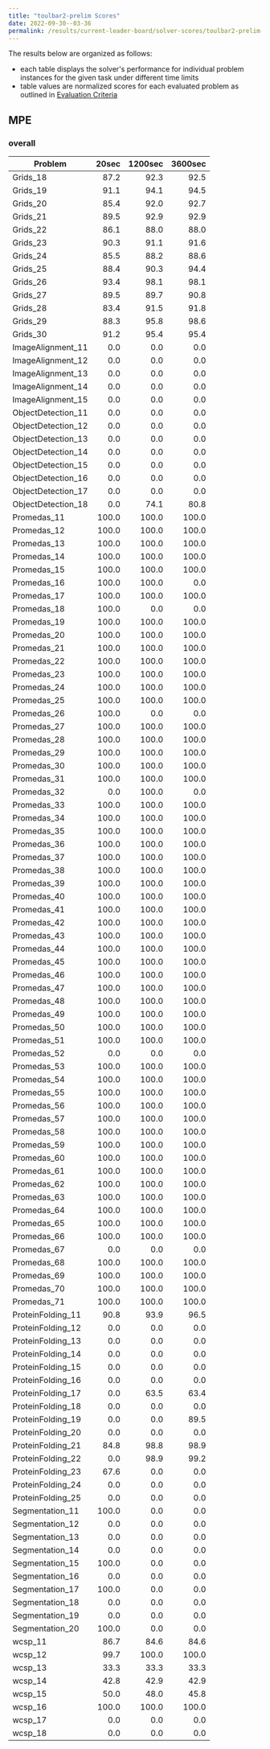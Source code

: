 ```yaml
---
title: "toulbar2-prelim Scores"
date: 2022-09-30--03-36
permalink: /results/current-leader-board/solver-scores/toulbar2-prelim-scores
---
```




The results below are organized as follows:
- each table displays the solver's performance for individual problem instances for the given task under different time limits
- table values are normalized scores for each evaluated problem as outlined in [Evaluation Criteria](https://uaicompetition.github.io/uci-2022/results/evaluation-criteria/)


## MPE

### overall

|      Problem       | 20sec | 1200sec | 3600sec |
| ------------------ | ----: | ------: | ------: |
| Grids_18           |  87.2 |    92.3 |    92.5 |
| Grids_19           |  91.1 |    94.1 |    94.5 |
| Grids_20           |  85.4 |    92.0 |    92.7 |
| Grids_21           |  89.5 |    92.9 |    92.9 |
| Grids_22           |  86.1 |    88.0 |    88.0 |
| Grids_23           |  90.3 |    91.1 |    91.6 |
| Grids_24           |  85.5 |    88.2 |    88.6 |
| Grids_25           |  88.4 |    90.3 |    94.4 |
| Grids_26           |  93.4 |    98.1 |    98.1 |
| Grids_27           |  89.5 |    89.7 |    90.8 |
| Grids_28           |  83.4 |    91.5 |    91.8 |
| Grids_29           |  88.3 |    95.8 |    98.6 |
| Grids_30           |  91.2 |    95.4 |    95.4 |
| ImageAlignment_11  |   0.0 |     0.0 |     0.0 |
| ImageAlignment_12  |   0.0 |     0.0 |     0.0 |
| ImageAlignment_13  |   0.0 |     0.0 |     0.0 |
| ImageAlignment_14  |   0.0 |     0.0 |     0.0 |
| ImageAlignment_15  |   0.0 |     0.0 |     0.0 |
| ObjectDetection_11 |   0.0 |     0.0 |     0.0 |
| ObjectDetection_12 |   0.0 |     0.0 |     0.0 |
| ObjectDetection_13 |   0.0 |     0.0 |     0.0 |
| ObjectDetection_14 |   0.0 |     0.0 |     0.0 |
| ObjectDetection_15 |   0.0 |     0.0 |     0.0 |
| ObjectDetection_16 |   0.0 |     0.0 |     0.0 |
| ObjectDetection_17 |   0.0 |     0.0 |     0.0 |
| ObjectDetection_18 |   0.0 |    74.1 |    80.8 |
| Promedas_11        | 100.0 |   100.0 |   100.0 |
| Promedas_12        | 100.0 |   100.0 |   100.0 |
| Promedas_13        | 100.0 |   100.0 |   100.0 |
| Promedas_14        | 100.0 |   100.0 |   100.0 |
| Promedas_15        | 100.0 |   100.0 |   100.0 |
| Promedas_16        | 100.0 |   100.0 |     0.0 |
| Promedas_17        | 100.0 |   100.0 |   100.0 |
| Promedas_18        | 100.0 |     0.0 |     0.0 |
| Promedas_19        | 100.0 |   100.0 |   100.0 |
| Promedas_20        | 100.0 |   100.0 |   100.0 |
| Promedas_21        | 100.0 |   100.0 |   100.0 |
| Promedas_22        | 100.0 |   100.0 |   100.0 |
| Promedas_23        | 100.0 |   100.0 |   100.0 |
| Promedas_24        | 100.0 |   100.0 |   100.0 |
| Promedas_25        | 100.0 |   100.0 |   100.0 |
| Promedas_26        | 100.0 |     0.0 |     0.0 |
| Promedas_27        | 100.0 |   100.0 |   100.0 |
| Promedas_28        | 100.0 |   100.0 |   100.0 |
| Promedas_29        | 100.0 |   100.0 |   100.0 |
| Promedas_30        | 100.0 |   100.0 |   100.0 |
| Promedas_31        | 100.0 |   100.0 |   100.0 |
| Promedas_32        |   0.0 |   100.0 |     0.0 |
| Promedas_33        | 100.0 |   100.0 |   100.0 |
| Promedas_34        | 100.0 |   100.0 |   100.0 |
| Promedas_35        | 100.0 |   100.0 |   100.0 |
| Promedas_36        | 100.0 |   100.0 |   100.0 |
| Promedas_37        | 100.0 |   100.0 |   100.0 |
| Promedas_38        | 100.0 |   100.0 |   100.0 |
| Promedas_39        | 100.0 |   100.0 |   100.0 |
| Promedas_40        | 100.0 |   100.0 |   100.0 |
| Promedas_41        | 100.0 |   100.0 |   100.0 |
| Promedas_42        | 100.0 |   100.0 |   100.0 |
| Promedas_43        | 100.0 |   100.0 |   100.0 |
| Promedas_44        | 100.0 |   100.0 |   100.0 |
| Promedas_45        | 100.0 |   100.0 |   100.0 |
| Promedas_46        | 100.0 |   100.0 |   100.0 |
| Promedas_47        | 100.0 |   100.0 |   100.0 |
| Promedas_48        | 100.0 |   100.0 |   100.0 |
| Promedas_49        | 100.0 |   100.0 |   100.0 |
| Promedas_50        | 100.0 |   100.0 |   100.0 |
| Promedas_51        | 100.0 |   100.0 |   100.0 |
| Promedas_52        |   0.0 |     0.0 |     0.0 |
| Promedas_53        | 100.0 |   100.0 |   100.0 |
| Promedas_54        | 100.0 |   100.0 |   100.0 |
| Promedas_55        | 100.0 |   100.0 |   100.0 |
| Promedas_56        | 100.0 |   100.0 |   100.0 |
| Promedas_57        | 100.0 |   100.0 |   100.0 |
| Promedas_58        | 100.0 |   100.0 |   100.0 |
| Promedas_59        | 100.0 |   100.0 |   100.0 |
| Promedas_60        | 100.0 |   100.0 |   100.0 |
| Promedas_61        | 100.0 |   100.0 |   100.0 |
| Promedas_62        | 100.0 |   100.0 |   100.0 |
| Promedas_63        | 100.0 |   100.0 |   100.0 |
| Promedas_64        | 100.0 |   100.0 |   100.0 |
| Promedas_65        | 100.0 |   100.0 |   100.0 |
| Promedas_66        | 100.0 |   100.0 |   100.0 |
| Promedas_67        |   0.0 |     0.0 |     0.0 |
| Promedas_68        | 100.0 |   100.0 |   100.0 |
| Promedas_69        | 100.0 |   100.0 |   100.0 |
| Promedas_70        | 100.0 |   100.0 |   100.0 |
| Promedas_71        | 100.0 |   100.0 |   100.0 |
| ProteinFolding_11  |  90.8 |    93.9 |    96.5 |
| ProteinFolding_12  |   0.0 |     0.0 |     0.0 |
| ProteinFolding_13  |   0.0 |     0.0 |     0.0 |
| ProteinFolding_14  |   0.0 |     0.0 |     0.0 |
| ProteinFolding_15  |   0.0 |     0.0 |     0.0 |
| ProteinFolding_16  |   0.0 |     0.0 |     0.0 |
| ProteinFolding_17  |   0.0 |    63.5 |    63.4 |
| ProteinFolding_18  |   0.0 |     0.0 |     0.0 |
| ProteinFolding_19  |   0.0 |     0.0 |    89.5 |
| ProteinFolding_20  |   0.0 |     0.0 |     0.0 |
| ProteinFolding_21  |  84.8 |    98.8 |    98.9 |
| ProteinFolding_22  |   0.0 |    98.9 |    99.2 |
| ProteinFolding_23  |  67.6 |     0.0 |     0.0 |
| ProteinFolding_24  |   0.0 |     0.0 |     0.0 |
| ProteinFolding_25  |   0.0 |     0.0 |     0.0 |
| Segmentation_11    | 100.0 |     0.0 |     0.0 |
| Segmentation_12    |   0.0 |     0.0 |     0.0 |
| Segmentation_13    |   0.0 |     0.0 |     0.0 |
| Segmentation_14    |   0.0 |     0.0 |     0.0 |
| Segmentation_15    | 100.0 |     0.0 |     0.0 |
| Segmentation_16    |   0.0 |     0.0 |     0.0 |
| Segmentation_17    | 100.0 |     0.0 |     0.0 |
| Segmentation_18    |   0.0 |     0.0 |     0.0 |
| Segmentation_19    |   0.0 |     0.0 |     0.0 |
| Segmentation_20    | 100.0 |     0.0 |     0.0 |
| wcsp_11            |  86.7 |    84.6 |    84.6 |
| wcsp_12            |  99.7 |   100.0 |   100.0 |
| wcsp_13            |  33.3 |    33.3 |    33.3 |
| wcsp_14            |  42.8 |    42.9 |    42.9 |
| wcsp_15            |  50.0 |    48.0 |    45.8 |
| wcsp_16            | 100.0 |   100.0 |   100.0 |
| wcsp_17            |   0.0 |     0.0 |     0.0 |
| wcsp_18            |   0.0 |     0.0 |     0.0 |

